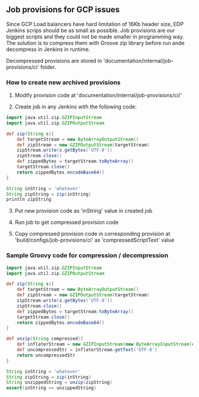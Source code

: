 ## Job provisions for GCP issues

Since GCP Load balancers have hard limitation of 16Kb header size, EDP Jenkins scrips should be as small as possible. Job provisions are our biggest scripts and they could not be made smaller in programming way. The solution is to compress them with Groove zip library before run ande decompress in Jenkins in runtime.

Decompressed provisions are stored in 'documentation/internal/job-provisions/ci' folder.  

### How to create new archived provisions

1. Modify provision code at 'documentation/internal/job-provisions/ci/'

2. Create job in any Jenkins with the following code:
```groovy
import java.util.zip.GZIPInputStream
import java.util.zip.GZIPOutputStream

def zip(String s){
	def targetStream = new ByteArrayOutputStream()
	def zipStream = new GZIPOutputStream(targetStream)
	zipStream.write(s.getBytes('UTF-8'))
	zipStream.close()
	def zippedBytes = targetStream.toByteArray()
	targetStream.close()
	return zippedBytes.encodeBase64()
}

String inString = 'whatever'
String zipString = zip(inString)
println zipString
```

3. Put new provision code as 'inString' value in created job

4. Run job to get compressed provision code

5. Copy compressed provision code in corresponding provision at 'build/configs/job-provisions/ci' as 'compressedScriptText' value

### Sample Groovy code for compression / decompression

```groovy
import java.util.zip.GZIPInputStream
import java.util.zip.GZIPOutputStream

def zip(String s){
	def targetStream = new ByteArrayOutputStream()
	def zipStream = new GZIPOutputStream(targetStream)
	zipStream.write(s.getBytes('UTF-8'))
	zipStream.close()
	def zippedBytes = targetStream.toByteArray()
	targetStream.close()
	return zippedBytes.encodeBase64()
}

def unzip(String compressed){
	def inflaterStream = new GZIPInputStream(new ByteArrayInputStream(compressed.decodeBase64()))
    def uncompressedStr = inflaterStream.getText('UTF-8')
    return uncompressedStr
}

String inString = 'whatever'
String zipString = zip(inString)
String unzippedString = unzip(zipString)
assert(inString == unzippedString)

```